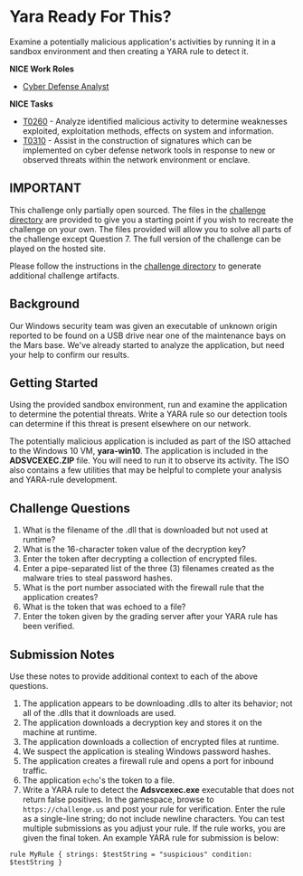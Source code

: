# Yara Ready For This?

Examine a potentially malicious application's activities by running it in a sandbox environment and then creating a YARA rule to detect it.

**NICE Work Roles**

- [Cyber Defense Analyst](https://niccs.cisa.gov/workforce-development/nice-framework/work-roles/cyber-defense-analyst)

**NICE Tasks**

- [T0260](https://niccs.cisa.gov/workforce-development/nice-framework/tasks/t0260) - Analyze identified malicious activity to determine weaknesses exploited, exploitation methods, effects on system and information.
- [T0310](https://niccs.cisa.gov/workforce-development/nice-framework/tasks/t0310) - Assist in the construction of signatures which can be implemented on cyber defense network tools in response to new or observed threats within the network environment or enclave.

## IMPORTANT
This challenge only partially open sourced. The files in the [challenge directory](./challenge/) are provided to give you a starting point if you wish to recreate the challenge on your own. The files provided will allow you to solve all parts of the challenge except Question 7. The full version of the challenge can be played on the hosted site.

Please follow the instructions in the [challenge directory](./challenge/) to generate additional challenge artifacts.

## Background

Our Windows security team was given an executable of unknown origin reported to be found on a USB drive near one of the maintenance bays on the Mars base. We've already started to analyze the application, but need your help to confirm our results.

## Getting Started

Using the provided sandbox environment, run and examine the application to determine the potential threats. Write a YARA rule so our detection tools can determine if this threat is present elsewhere on our network.

The potentially malicious application is included as part of the ISO attached to the Windows 10 VM, **yara-win10**. The application is included in the **ADSVCEXEC.ZIP** file. You will need to run it to observe its activity. The ISO also contains a few utilities that may be helpful to complete your analysis and YARA-rule development.

## Challenge Questions

1. What is the filename of the .dll that is downloaded but not used at runtime?
2. What is the 16-character token value of the decryption key?
3. Enter the token after decrypting a collection of encrypted files.
4. Enter a pipe-separated list of the three (3) filenames created as the malware tries to steal password hashes.
5. What is the port number associated with the firewall rule that the application creates?
6. What is the token that was echoed to a file?
7. Enter the token given by the grading server after your YARA rule has been verified.

## Submission Notes

Use these notes to provide additional context to each of the above questions. 

1. The application appears to be downloading .dlls to alter its behavior; not all of the .dlls that it downloads are used.
2. The application downloads a decryption key and stores it on the machine at runtime.
3. The application downloads a collection of encrypted files at runtime.
4. We suspect the application is stealing Windows password hashes.
5. The application creates a firewall rule and opens a port for inbound traffic.
6. The application `echo`'s the token to a file.
7. Write a YARA rule to detect the **Adsvcexec.exe** executable that does not return false positives. In the gamespace, browse to `https://challenge.us` and post your rule for verification. Enter the rule as a single-line string; do not include newline characters. You can test multiple submissions as you adjust your rule. If the rule works, you are given the final token. An example YARA rule for submission is below: 
```
rule MyRule { strings: $testString = "suspicious" condition: $testString }
``` 
